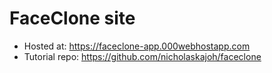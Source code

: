 # FaceClone site
- Hosted at: https://faceclone-app.000webhostapp.com
- Tutorial repo: https://github.com/nicholaskajoh/faceclone